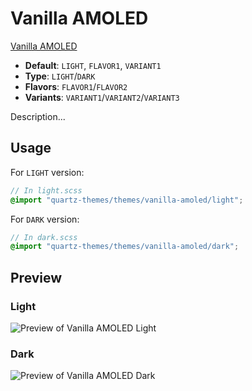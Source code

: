 # Vanilla AMOLED

[Vanilla AMOLED](https//github.com/SakuraIsayeki)

- **Default**: `LIGHT`, `FLAVOR1`, `VARIANT1`
- **Type**: `LIGHT`/`DARK`
- **Flavors**: `FLAVOR1`/`FLAVOR2`
- **Variants**: `VARIANT1`/`VARIANT2`/`VARIANT3`

Description...

## Usage

For `LIGHT` version:

```scss
// In light.scss
@import "quartz-themes/themes/vanilla-amoled/light";
```

For `DARK` version:

```scss
// In dark.scss
@import "quartz-themes/themes/vanilla-amoled/dark";
```

## Preview

### Light

![Preview of Vanilla AMOLED Light](preview-light.png)

### Dark

![Preview of Vanilla AMOLED Dark](preview-dark.png)
